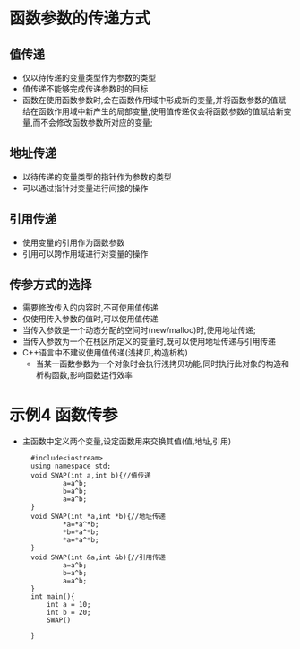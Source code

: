 # 函数参数的传递方式
## 值传递
- 仅以待传递的变量类型作为参数的类型
- 值传递不能够完成传递参数时的目标
- 函数在使用函数参数时,会在函数作用域中形成新的变量,并将函数参数的值赋给在函数作用域中新产生的局部变量,使用值传递仅会将函数参数的值赋给新变量,而不会修改函数参数所对应的变量;
## 地址传递
- 以待传递的变量类型的指针作为参数的类型
- 可以通过指针对变量进行间接的操作
## 引用传递
- 使用变量的引用作为函数参数
- 引用可以跨作用域进行对变量的操作
## 传参方式的选择
- 需要修改传入的内容时,不可使用值传递
- 仅使用传入参数的值时,可以使用值传递
- 当传入参数是一个动态分配的空间时(new/malloc)时,使用地址传递;
- 当传入参数为一个在栈区所定义的变量时,既可以使用地址传递与引用传递
- C++语言中不建议使用值传递(浅拷贝,构造析构)
  - 当某一函数参数为一个对象时会执行浅拷贝功能,同时执行此对象的构造和析构函数,影响函数运行效率
# 示例4 函数传参
- 主函数中定义两个变量,设定函数用来交换其值(值,地址,引用)

        #include<iostream>
        using namespace std;
        void SWAP(int a,int b){//值传递
                a=a^b;
                b=a^b;
                a=a^b;
        }
        void SWAP(int *a,int *b){//地址传递
                *a=*a^*b;
                *b=*a^*b;
                *a=*a^*b;
        }
        void SWAP(int &a,int &b){//引用传递
                a=a^b;
                b=a^b;
                a=a^b;
        }
        int main(){
            int a = 10;
            int b = 20;
            SWAP()

        }